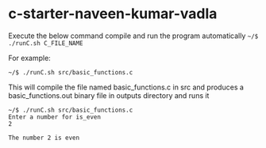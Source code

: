 # c-starter-naveen-kumar-vadla

Execute the below command compile and run the program automatically
`~/$ ./runC.sh C_FILE_NAME`

For example:

`~/$ ./runC.sh src/basic_functions.c`

This will compile the file named basic_functions.c in src
and produces a basic_functions.out binary file in outputs directory and runs it

```console
~/$ ./runC.sh src/basic_functions.c
Enter a number for is_even
2

The number 2 is even
```
